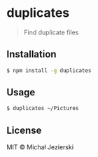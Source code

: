 # duplicates

> Find duplicate files

## Installation

```sh
$ npm install -g duplicates
```

## Usage

```sh
$ duplicates ~/Pictures
```

## License

MIT &copy; Michał Jezierski
